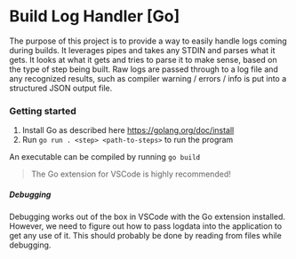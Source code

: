 # Build Log Handler [Go]

The purpose of this project is to provide a way to easily handle logs coming during builds. It leverages pipes and takes any STDIN and parses what it gets. It looks at what it gets and tries to parse it to make sense, based on the type of step being built. Raw logs are passed through to a log file and any recognized results, such as compiler warning / errors / info is put into a structured JSON output file.

### Getting started
1. Install Go as described here https://golang.org/doc/install
1. Run `go run . <step> <path-to-steps>` to run the program

An executable can be compiled by running `go build`

> The Go extension for VSCode is highly recommended!

##### Debugging
Debugging works out of the box in VSCode with the Go extension installed. However, we need to figure out how to pass logdata into the application to get any use of it. This should probably be done by reading from files while debugging.